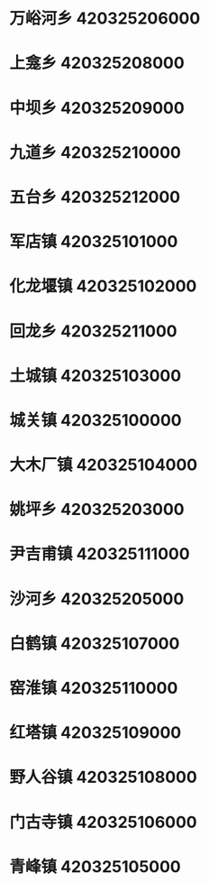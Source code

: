 # 万峪河乡 420325206000
# 上龛乡 420325208000
# 中坝乡 420325209000
# 九道乡 420325210000
# 五台乡 420325212000
# 军店镇 420325101000
# 化龙堰镇 420325102000
# 回龙乡 420325211000
# 土城镇 420325103000
# 城关镇 420325100000
# 大木厂镇 420325104000
# 姚坪乡 420325203000
# 尹吉甫镇 420325111000
# 沙河乡 420325205000
# 白鹤镇 420325107000
# 窑淮镇 420325110000
# 红塔镇 420325109000
# 野人谷镇 420325108000
# 门古寺镇 420325106000
# 青峰镇 420325105000
